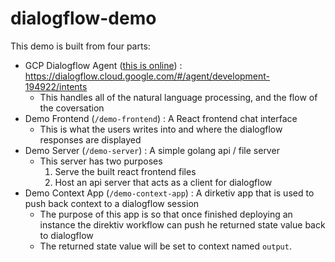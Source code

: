 # dialogflow-demo

This demo is built from four parts:
* GCP Dialogflow Agent ([this is online](https://dialogflow.cloud.google.com/#/agent/development-194922/intents)) : https://dialogflow.cloud.google.com/#/agent/development-194922/intents
    * This handles all of the natural language processing, and the flow of the coversation
* Demo Frontend (`/demo-frontend`) : A React frontend chat interface
    * This is what the users writes into and where the dialogflow responses are displayed
* Demo Server  (`/demo-server`) : A simple golang api / file server
    * This server has two purposes
        1) Serve the built react frontend files
        2) Host an api server that acts as a client for dialogflow
* Demo Context App (`/demo-context-app`) : A dirketiv app that is used to push back context to a dialogflow session
    * The purpose of this app is so that once finished deploying an instance the direktiv workflow can push he returned state value back to dialogflow
    * The returned state value will be set to context named `output`.

